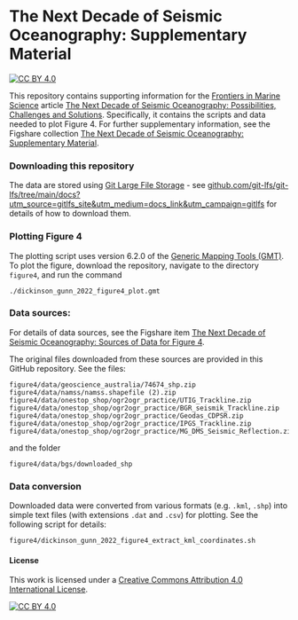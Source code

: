 # The Next Decade of Seismic Oceanography: Supplementary Material

[![CC BY 4.0][cc-by-shield]][cc-by]

This repository contains supporting information for the [Frontiers in Marine Science](https://www.frontiersin.org/journals/marine-science) article [The Next Decade of Seismic Oceanography: Possibilities, Challenges and Solutions](https://www.doi.org/10.3389/fmars.2022.736693). Specifically, it contains the scripts and data needed to plot Figure 4. For further supplementary information, see the Figshare collection [The Next Decade of Seismic Oceanography: Supplementary Material](https://doi.org/10.6084/m9.figshare.c.5984767).

### Downloading this repository
The data are stored using [Git Large File Storage](https://git-lfs.github.com/) - see [github.com/git-lfs/git-lfs/tree/main/docs?utm_source=gitlfs_site&utm_medium=docs_link&utm_campaign=gitlfs](https://github.com/git-lfs/git-lfs/tree/main/docs?utm_source=gitlfs_site&utm_medium=docs_link&utm_campaign=gitlfs) for details of how to download them.

### Plotting Figure 4
The plotting script uses version 6.2.0 of the [Generic Mapping Tools (GMT)](https://www.generic-mapping-tools.org/).
To plot the figure, download the repository, navigate to the directory `figure4`, and run the command

```
./dickinson_gunn_2022_figure4_plot.gmt
```

### Data sources:
For details of data sources, see the Figshare item [The Next Decade of Seismic Oceanography: Sources of Data for Figure 4](https://doi.org/10.6084/m9.figshare.19462118).

The original files downloaded from these sources are provided in this GitHub repository. See the files:

```
figure4/data/geoscience_australia/74674_shp.zip
figure4/data/namss/namss.shapefile (2).zip
figure4/data/onestop_shop/ogr2ogr_practice/UTIG_Trackline.zip
figure4/data/onestop_shop/ogr2ogr_practice/BGR_seismik_Trackline.zip
figure4/data/onestop_shop/ogr2ogr_practice/Geodas_CDPSR.zip
figure4/data/onestop_shop/ogr2ogr_practice/IPGS_Trackline.zip
figure4/data/onestop_shop/ogr2ogr_practice/MG_DMS_Seismic_Reflection.zip
```

and the folder

```
figure4/data/bgs/downloaded_shp
```




### Data conversion
Downloaded data were converted from various formats (e.g. `.kml`, `.shp`) into simple text files (with extensions `.dat` and `.csv`) for plotting. See the following script for details:

```
figure4/dickinson_gunn_2022_figure4_extract_kml_coordinates.sh
```




#### License

This work is licensed under a
[Creative Commons Attribution 4.0 International License][cc-by].

[![CC BY 4.0][cc-by-image]][cc-by]

[cc-by]: http://creativecommons.org/licenses/by/4.0/
[cc-by-image]: https://i.creativecommons.org/l/by/4.0/88x31.png
[cc-by-shield]: https://img.shields.io/badge/License-CC%20BY%204.0-lightgrey.svg

